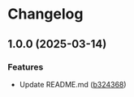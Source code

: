 # Changelog

## 1.0.0 (2025-03-14)


### Features

* Update README.md ([b324368](https://github.com/stdNullPtr/TorchLight-SpigotMC/commit/b324368c5c0bd9c3f3cf6246e2dfbe59aae433dd))
